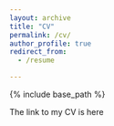 ```yaml
---
layout: archive
title: "CV"
permalink: /cv/
author_profile: true
redirect_from:
  - /resume

---
```


{% include base_path %}

The link to my CV is here
